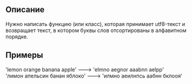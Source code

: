 ## Описание

Нужно написать функцию (или класс), которая принимает utf8-текст и возвращает текст, в котором буквы слов отсортированы в алфавитном порядке.

## Примеры

'lemon orange banana apple' ---> 'elmno aegnor aaabnn aelpp'  
'лимон апельсин банан яблоко' ---> 'илмно аеилнпсь аабнн бклооя'